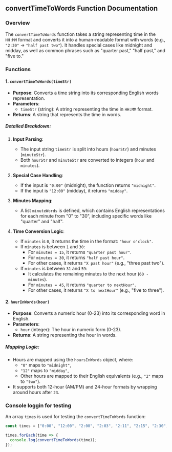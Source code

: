 ## convertTimeToWords Function Documentation

### Overview
The `convertTimeToWords` function takes a string representing time in the `HH:MM` format and converts it into a human-readable format with words (e.g., `"2:30"` → `"half past two"`). It handles special cases like midnight and midday, as well as common phrases such as "quarter past," "half past," and "five to."

### Functions

#### 1. `convertTimeToWords(timeStr)`
- **Purpose**: Converts a time string into its corresponding English words representation.
- **Parameters**:
  - `timeStr` (string): A string representing the time in `HH:MM` format.
- **Returns**: A string that represents the time in words.

##### Detailed Breakdown:
1. **Input Parsing**:
   - The input string `timeStr` is split into hours (`hourStr`) and minutes (`minuteStr`).
   - Both `hourStr` and `minuteStr` are converted to integers (`hour` and `minutes`).

2. **Special Case Handling**:
   - If the input is `"0:00"` (midnight), the function returns `"midnight"`.
   - If the input is `"12:00"` (midday), it returns `"midday"`.

3. **Minutes Mapping**:
   - A list `minuteWords` is defined, which contains English representations for each minute from "0" to "30", including specific words like "quarter" and "half".

4. **Time Conversion Logic**:
   - If `minutes` is `0`, it returns the time in the format: `"hour o'clock"`.
   - If `minutes` is between `1` and `30`:
     - For `minutes = 15`, it returns `"quarter past hour"`.
     - For `minutes = 30`, it returns `"half past hour"`.
     - For other cases, it returns `"X past hour"` (e.g., "three past two").
   - If `minutes` is between `31` and `59`:
     - It calculates the remaining minutes to the next hour (`60 - minutes`).
     - For `minutes = 45`, it returns `"quarter to nextHour"`.
     - For other cases, it returns `"X to nextHour"` (e.g., "five to three").

#### 2. `hourInWords(hour)`
- **Purpose**: Converts a numeric hour (0-23) into its corresponding word in English.
- **Parameters**:
  - `hour` (integer): The hour in numeric form (0-23).
- **Returns**: A string representing the hour in words.

##### Mapping Logic:
- Hours are mapped using the `hoursInWords` object, where:
  - `"0"` maps to `"midnight"`,
  - `"12"` maps to `"midday"`,
  - Other hours are mapped to their English equivalents (e.g., `"2"` maps to `"two"`).
- It supports both 12-hour (AM/PM) and 24-hour formats by wrapping around hours after `23`.

### Console loggin for testing
An array `times` is used for testing the `convertTimeToWords` function:

```javascript
const times = ["0:00", "12:00", "2:00", "2:03", "2:11", "2:15", "2:30", "2:33", "2:40", "2:45", "2:55"];

times.forEach(time => {
  console.log(convertTimeToWords(time));
});

